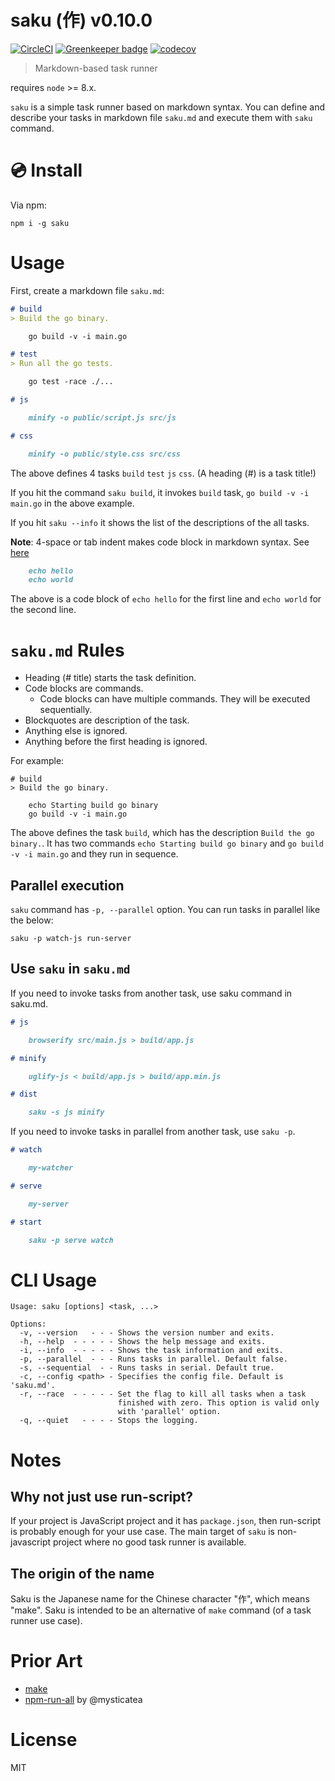 # saku (作) v0.10.0

[![CircleCI](https://circleci.com/gh/kt3k/saku.svg?style=svg)](https://circleci.com/gh/kt3k/saku)
[![Greenkeeper badge](https://badges.greenkeeper.io/kt3k/saku.svg)](https://greenkeeper.io/)
[![codecov](https://codecov.io/gh/kt3k/saku/branch/master/graph/badge.svg)](https://codecov.io/gh/kt3k/saku)

> Markdown-based task runner

requires `node` >= 8.x.

`saku` is a simple task runner based on markdown syntax. You can define and describe your tasks in markdown file `saku.md` and execute them with `saku` command.

# :cd: Install

Via npm:

    npm i -g saku

# Usage

First, create a markdown file `saku.md`:

```md
# build
> Build the go binary.

    go build -v -i main.go

# test
> Run all the go tests.

    go test -race ./...

# js

    minify -o public/script.js src/js

# css

    minify -o public/style.css src/css
```

The above defines 4 tasks `build` `test` `js` `css`. (A heading (#) is a task title!)

If you hit the command `saku build`, it invokes `build` task, `go build -v -i main.go` in the above example.

If you hit `saku --info` it shows the list of the descriptions of the all tasks.

**Note**: 4-space or tab indent makes code block in markdown syntax. See [here](https://daringfireball.net/projects/markdown/syntax#precode)

```md
    echo hello
    echo world
```

The above is a code block of `echo hello` for the first line and `echo world` for the second line.

# `saku.md` Rules

- Heading (# title) starts the task definition.
- Code blocks are commands.
  - Code blocks can have multiple commands. They will be executed sequentially.
- Blockquotes are description of the task.
- Anything else is ignored.
- Anything before the first heading is ignored.

For example:

```
# build
> Build the go binary.

    echo Starting build go binary
    go build -v -i main.go
```

The above defines the task `build`, which has the description `Build the go binary.`. It has two commands `echo Starting build go binary` and `go build -v -i main.go` and they run in sequence.

## Parallel execution

`saku` command has `-p, --parallel` option. You can run tasks in parallel like the below:

```
saku -p watch-js run-server
```

## Use `saku` in `saku.md`

If you need to invoke tasks from another task, use saku command in saku.md.

```md
# js

    browserify src/main.js > build/app.js

# minify

    uglify-js < build/app.js > build/app.min.js

# dist

    saku -s js minify
```

If you need to invoke tasks in parallel from another task, use `saku -p`.

```md
# watch

    my-watcher

# serve

    my-server

# start

    saku -p serve watch
```

# CLI Usage

```
Usage: saku [options] <task, ...>

Options:
  -v, --version   - - - Shows the version number and exits.
  -h, --help  - - - - - Shows the help message and exits.
  -i, --info  - - - - - Shows the task information and exits.
  -p, --parallel  - - - Runs tasks in parallel. Default false.
  -s, --sequential  - - Runs tasks in serial. Default true.
  -c, --config <path> - Specifies the config file. Default is 'saku.md'.
  -r, --race  - - - - - Set the flag to kill all tasks when a task
                        finished with zero. This option is valid only
                        with 'parallel' option.
  -q, --quiet   - - - - Stops the logging.
```

# Notes

## Why not just use run-script?

If your project is JavaScript project and it has `package.json`, then run-script is probably enough for your use case. The main target of `saku` is non-javascript project where no good task runner is available.

## The origin of the name

Saku is the Japanese name for the Chinese character "作", which means "make". Saku is intended to be an alternative of `make` command (of a task runner use case).

# Prior Art

- [make][]
- [npm-run-all][] by @mysticatea

# License

MIT

[make]: https://en.wikipedia.org/wiki/Make_(software)
[npm-run-all]: https://github.com/mysticatea/npm-run-all
